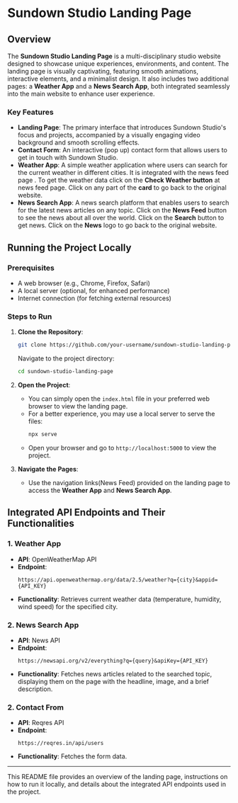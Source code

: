 
# Sundown Studio Landing Page

## Overview

The **Sundown Studio Landing Page** is a multi-disciplinary studio website designed to showcase unique experiences, environments, and content. The landing page is visually captivating, featuring smooth animations, interactive elements, and a minimalist design. It also includes two additional pages: a **Weather App** and a **News Search App**, both integrated seamlessly into the main website to enhance user experience.

### Key Features
- **Landing Page**: The primary interface that introduces Sundown Studio's focus and projects, accompanied by a visually engaging video background and smooth scrolling effects.
- **Contact Form**: An interactive (pop up) contact form that allows users to get in touch with Sundown Studio.
- **Weather App**: A simple weather application where users can search for the current weather in different cities. It is integrated with the news feed page . To get the weather data click on the **Check Weather button** at news feed page. Click on any part of the **card** to go back to the original website.
- **News Search App**: A news search platform that enables users to search for the latest news articles on any topic. Click on the **News Feed** button to see the news about all over the world. Click on the **Search** button to get news. Click on the **News** logo to go back to the original website.

## Running the Project Locally

### Prerequisites
- A web browser (e.g., Chrome, Firefox, Safari)
- A local server (optional, for enhanced performance)
- Internet connection (for fetching external resources)

### Steps to Run

1. **Clone the Repository**:
   ```bash
   git clone https://github.com/your-username/sundown-studio-landing-page.git
   ```
   Navigate to the project directory:
   ```bash
   cd sundown-studio-landing-page
   ```

2. **Open the Project**:
   - You can simply open the `index.html` file in your preferred web browser to view the landing page.
   - For a better experience, you may use a local server to serve the files:
     ```bash
     npx serve
     ```
   - Open your browser and go to `http://localhost:5000` to view the project.

3. **Navigate the Pages**:
   - Use the navigation links(News Feed) provided on the landing page to access the **Weather App** and **News Search App**.

## Integrated API Endpoints and Their Functionalities

### 1. **Weather App**
   - **API**: OpenWeatherMap API
   - **Endpoint**: 
     ```url
     https://api.openweathermap.org/data/2.5/weather?q={city}&appid={API_KEY}
     ```
   - **Functionality**: Retrieves current weather data (temperature, humidity, wind speed) for the specified city.

### 2. **News Search App**
   - **API**: News API
   - **Endpoint**: 
     ```url
     https://newsapi.org/v2/everything?q={query}&apiKey={API_KEY}
     ```
   - **Functionality**: Fetches news articles related to the searched topic, displaying them on the page with the headline, image, and a brief description.
### 2. **Contact From**
   - **API**: Reqres API
   - **Endpoint**: 
     ```url
     https://reqres.in/api/users
     ```
   - **Functionality**: Fetches the form data.

---

This README file provides an overview of the landing page, instructions on how to run it locally, and details about the integrated API endpoints used in the project.